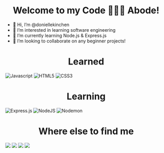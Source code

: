 <h1 align="center">Welcome to my Code 👩🏾‍💻 Abode!</h1>

- 👋 Hi, I’m @doniellekinchen
- 👀 I’m interested in learning software engineering
- 🌱 I’m currently learning Node.js & Express.js
- 💞️ I’m looking to collaborate on any beginner projects!

<h1 align="center">Learned</h1>

![Javascript](https://img.shields.io/badge/javascript-%23323330.svg?style=for-the-badge&logo=javascript&logoColor=%23F7DF1E)
![HTML5](https://img.shields.io/badge/html5-%23E34F26.svg?style=for-the-badge&logo=html5&logoColor=white)
![CSS3](https://img.shields.io/badge/css3-%231572B6.svg?style=for-the-badge&logo=css3&logoColor=white)
</br>



<h1 align="center">Learning</h1>

![Express.js](https://img.shields.io/badge/express.js-%23404d59.svg?style=for-the-badge&logo=express&logoColor=%2361DAFB)
![NodeJS](https://img.shields.io/badge/node.js-6DA55F?style=for-the-badge&logo=node.js&logoColor=white)
![Nodemon](https://img.shields.io/badge/NODEMON-%23323330.svg?style=for-the-badge&logo=nodemon&logoColor=%BBDEAD)
</br>



<h1 align="center">Where else to find me</h1>

<a href="https://medium.com/@donicodes.things"><img src="https://img.shields.io/badge/Medium-12100E?style=for-the-badge&logo=medium&logoColor=white"></a>
<a href="https://foregoing-addition-46d.notion.site/classNotes-fb49b2d02470409d957446721ee779a2"><img src="https://img.shields.io/badge/Notion-%23000000.svg?style=for-the-badge&logo=notion&logoColor=white"></a>
<a href="www.linkedin.com/in/donielle-kinchen-b65a4271"><img src="https://img.shields.io/badge/linkedin-%230077B5.svg?style=for-the-badge&logo=linkedin&logoColor=white"></a>
<a href="mailto:donicodes.things@gmail.com"><img src="https://img.shields.io/badge/Gmail-D14836?style=for-the-badge&logo=gmail&logoColor=white"></a>



<!---
doniellekinchen/doniellekinchen is a ✨ special ✨ repository because its `README.md` (this file) appears on your GitHub profile.
You can click the Preview link to take a look at your changes.
--->
